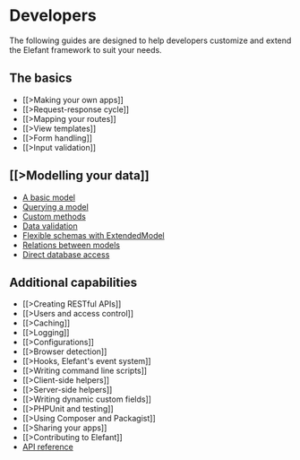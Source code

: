 # Developers

The following guides are designed to help developers customize and extend the
Elefant framework to suit your needs.

## The basics

* [[>Making your own apps]]
* [[>Request-response cycle]]
* [[>Mapping your routes]]
* [[>View templates]]
* [[>Form handling]]
* [[>Input validation]]

## [[>Modelling your data]]

* [A basic model](/docs/2.0/developers/modelling-your-data#a-basic-model)
* [Querying a model](/docs/2.0/developers/modelling-your-data#querying-a-model)
* [Custom methods](/docs/2.0/developers/modelling-your-data#custom-methods)
* [Data validation](/docs/2.0/developers/modelling-your-data#data-validation)
* [Flexible schemas with ExtendedModel](/docs/2.0/developers/modelling-your-data#flexible-schemas-with-extendedmodel)
* [Relations between models](/docs/2.0/developers/modelling-your-data#relations-between-models)
* [Direct database access](/docs/2.0/developers/modelling-your-data#direct-database-access)

## Additional capabilities

* [[>Creating RESTful APIs]]
* [[>Users and access control]]
* [[>Caching]]
* [[>Logging]]
* [[>Configurations]]
* [[>Browser detection]]
* [[>Hooks, Elefant's event system]]
* [[>Writing command line scripts]]
* [[>Client-side helpers]]
* [[>Server-side helpers]]
* [[>Writing dynamic custom fields]]
* [[>PHPUnit and testing]]
* [[>Using Composer and Packagist]]
* [[>Sharing your apps]]
* [[>Contributing to Elefant]]
* [API reference](http://api.elefantcms.com/)
